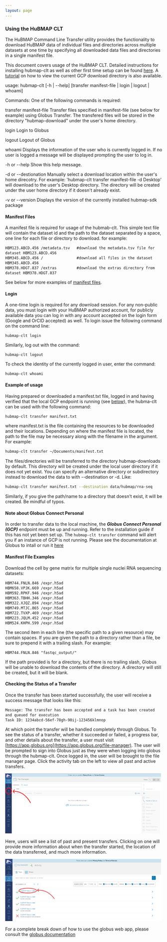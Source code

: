 ```yaml
---
layout: page
---
```

### Using the HuBMAP CLT


The HuBMAP Command Line Transfer utility provides the functionality to download HuBMAP data of individual files and directories across multiple datasets at one time by specifying all downloaded data files and directories in a single manifest file.

This document covers usage of the HuBMAP CLT. Detailed instructions for installing hubmap-clt as well as other first 
time setup can be found [here](install-hubmap-clt.html). A [tutorial](view-globus-download-location.html) on how to view the current GCP download directory is also available.

usage: hubmap-clt [-h &#124; --help] [transfer manifest-file &#124; login &#124; logout &#124; whoami]

Commands: One of the following commands is required:

   transfer manifest-file   Transfer files specified in manifest-file (see
                            below for example) using Globus Transfer.
			                The transfered files will be stored in the
			                directory "hubmap-download" under the user's
			                home directory.

   login                    Login to Globus

   logout 		            Logout of Globus

   whoami                   Displays the information of the user who is
                            currently logged in.  If no user is logged
                            a message will be displayed prompting the user
			                to log in.

-h or --help  Show this help message.

-d or --destionation	Manually select a download location within the user's
                        home direcotry. For example:
                          'hubmap-clt transfer manifest-file -d Desktop'
            			will download to the user's Desktop directory. The 
			            directory will be created under the user home directory
			            if it doesn't already exist.

-v or --version        Displays the version of the currently installed 
                       hubmap-sdk package


#### Manifest Files

A manifest file is required for usage of the hubmab-clt. This simple text file will contain the dataset id and the path
to the dataset separated by a space, one line for each file or directory to download. for example:

```
HBM123.ABCD.456 /metadata.tsv   #download the metadata.tsv file for dataset HBM123.ABCD.456
HBM345.ABCD.456 /               #download all files in the dataset HBM345.ABCD.456
HBM378.HDGT.837 /extras         #download the extras directory from dataset HBM378.HDGT.837
```
See below for more examples of [manifest files](#manfiles).

#### Login

A one-time login is required for any download session.  For any non-public data, you must login with your HuBMAP authorized account, for publicly available data you can log in with any account accepted on the login form (Google and OrCID accepted) as well.  To login issue the following command on the command line:

```
hubmap-clt login
```

Similarly, log out with the command:

```
hubmap-clt logout
```

To check the identity of the currently logged in user, enter the command:

```
hubmap-clt whoami
```

#### Example of usage

Having prepared or downloaded a manifest.txt file, logged in and having verified that the local GCP endpoint is running (see [below](#gcp)), the hubma-clt can be used with the following command:

```bash
hubmap-clt transfer manifest.txt
```

where manifest.txt is the file containing the resources to be downloaded and their locations. Depending on where the 
manifest file is located, the path to the file may be necessary along with the filename in the argument. For example:

```bash
hubmap-clt transfer ~/Documents/manifest.txt 
```

The files/directories will be transferred to the directory hubmap-downloads by default. This directory will be created under the local user directory if it does not yet exist. You can specify an alternative directory or subdirectory instead to download the data to with --destination or -d. Like:

```bash
hubmap-clt transfer manifest.txt --destination data/hubmap/rna-seq
```

Similarly, if you give the path/name to a directory that doesn't exist, it will be created. Be mindful of typos.

<a name="gcp"></a>

#### Note about Globus Connect Personal

In order to transfer data to the local machine, the **_Globus Connect Personal (GCP)_** endpoint must be up and running. Refer
to the installation guide if this has not yet been set up. The `hubmap-clt transfer` command will alert you if an instance of GCP is not running.  Please see the documentation at Globus to intall or run it [here](https://www.globus.org/globus-connect-personal)

<a name="manfiles"></a>

#### Manifest File Examples

Download the cell by gene matrix for multiple single nuclei RNA sequencing datasets:
```
HBM744.FNLN.846 /expr.h5ad
HBM658.VPJK.669 /expr.h5ad
HBM592.RPKF.946 /expr.h5ad
HBM363.TBHH.346 /expr.h5ad
HBM322.XJQZ.894 /expr.h5ad
HBM749.MTJC.865 /expr.h5ad
HBM722.TVXP.469 /expr.h5ad
HBM223.JQLM.452 /expr.h5ad
HBM524.KHPH.599 /expr.h5ad
```

The second item in each line (the specific path to a given resource) may contain spaces. If you are given the path to a directory rather than a file, be sure to prepend it with a trailing slash. For example:

```
HBM744.FNLN.846 "fastqc_output/"
```

If the path provided is for a directory, but there is no trailing slash, Globus will be unable to download the contents of the directory. A directory will still be created, but it will be blank.

#### Checking the Status of a Transfer

Once the transfer has been started successfully, the user will receive a success message that looks like this: 

```
Message: The transfer has been accepted and a task has been created and queued for execution
Task ID: 1234abcd-56ef-78gh-90ij-123456klmnop
```

At which point the transfer will be handled completely through Globus. To see the status of a transfer, whether it succeeded or failed, a progress bar, and other details about the transfer, 
a user must visit [https://app.globus.org](https://app.globus.org/file-manager). The user will be prompted to sign into Globus just as they were when logging 
into globus through the hubmap-clt. Once logged in, the user will be brought to the file manager page. Click the activity tab on the left to view all past and active transfers.

<img src="../images/globus_file_manager_transfer_tab.png" alt="Globus App File Manager Transfer Tab" width="500"/>

Here, users will see a list of past and present transfers. Clicking on one will provide more information about when the transfer started, the location of the data transferred, and much more information. 

<img src="../images/globus_activities_page.PNG" alt="Globus App Activities Page" width="500"/>


For a complete break down of how to use the globus web app, please consult the [globus documentation](https://docs.globus.org/how-to/get-started/)

